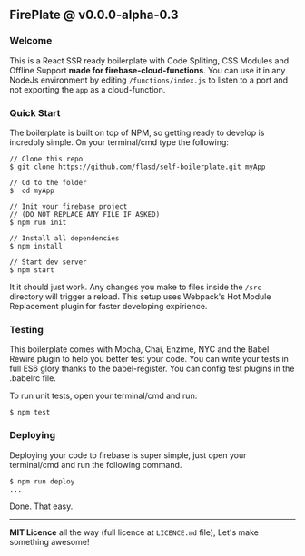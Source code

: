 ## FirePlate @ v0.0.0-**alpha**-0.3

### Welcome
This is a React SSR ready boilerplate with Code Spliting, CSS Modules and Offline Support **made for firebase-cloud-functions**. You can use it in any NodeJs environment by editing `/functions/index.js` to listen to a port and not exporting the `app` as a cloud-function.

### Quick Start
The boilerplate is built on top of NPM, so getting ready to develop is incredbly simple. On your terminal/cmd type the following:
```
// Clone this repo
$ git clone https://github.com/flasd/self-boilerplate.git myApp
    
// Cd to the folder
$  cd myApp
    
// Init your firebase project 
// (DO NOT REPLACE ANY FILE IF ASKED)
$ npm run init
    
// Install all dependencies
$ npm install
    
// Start dev server
$ npm start
```
It it should just work. Any changes you make to files inside the `/src` directory will trigger a reload. This setup uses Webpack's Hot Module Replacement plugin for faster developing expirience.

### Testing
This boilerplate comes with Mocha, Chai, Enzime, NYC and the Babel Rewire plugin to help you better test your code. You can write your tests in full ES6 glory thanks to the babel-register. You can config test plugins in the .babelrc file.

To run unit tests, open your terminal/cmd and run:
```
$ npm test
```

### Deploying

Deploying  your code to firebase is super simple, just open your terminal/cmd and run the following command. 
```
$ npm run deploy
...
```
Done. That easy.


----------


**MIT Licence** all the way (full licence at `LICENCE.md` file),
Let's make something awesome!
